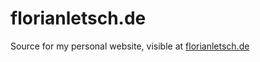 florianletsch.de
================

Source for my personal website, visible at [florianletsch.de](http://www.florianletsch.de)
